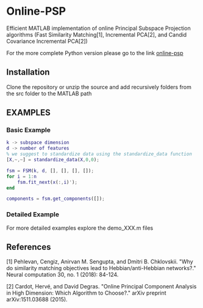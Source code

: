 # Online-PSP
Efficient MATLAB implementation of online Principal Subspace Projection algorithms (Fast Similarity Matching[1], Incremental PCA[2], and Candid Covariance Incremental PCA[2])

For the more complete Python version please go to the link [online-psp](https://github.com/flatironinstitute/online-psp)

## Installation

Clone the repository or unzip the source and add recursively folders from the src folder to the MATLAB path

## EXAMPLES 

### Basic Example

``` Matlab
k -> subspace dimension
d -> number of features
% we suggest to standardize data using the standardize_data function
[X,~,~] = standardize_data(X,0,0);

fsm = FSM(k, d, [], [], [], []);
for i = 1:n    
    fsm.fit_next(x(:,i)');
end

components = fsm.get_components([]);
```



### Detailed Example
For more detailed examples explore the demo_XXX.m files


## References
[1] Pehlevan, Cengiz, Anirvan M. Sengupta, and Dmitri B. Chklovskii. "Why do similarity matching objectives lead to Hebbian/anti-Hebbian networks?." Neural computation 30, no. 1 (2018): 84-124.

[2] Cardot, Hervé, and David Degras. "Online Principal Component Analysis in High Dimension: Which Algorithm to Choose?." arXiv preprint arXiv:1511.03688 (2015).
